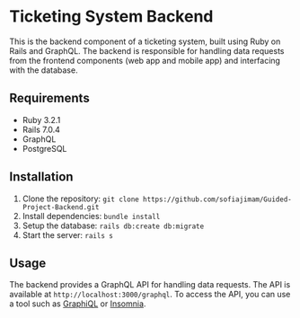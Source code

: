 # Ticketing System Backend

This is the backend component of a ticketing system, built using Ruby on Rails and GraphQL. The backend is responsible for handling data requests from the frontend components (web app and mobile app) and interfacing with the database.

## Requirements

- Ruby 3.2.1
- Rails 7.0.4
- GraphQL
- PostgreSQL

## Installation

1. Clone the repository: `git clone https://github.com/sofiajimam/Guided-Project-Backend.git`
2. Install dependencies: `bundle install`
3. Setup the database: `rails db:create db:migrate`
4. Start the server: `rails s`

## Usage

The backend provides a GraphQL API for handling data requests. The API is available at `http://localhost:3000/graphql`. To access the API, you can use a tool such as [GraphiQL](https://github.com/graphql/graphiql) or [Insomnia](https://insomnia.rest/download).
